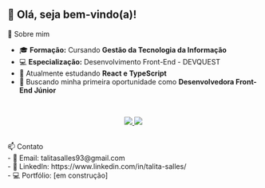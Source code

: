 <h2>👋 Olá, seja bem-vindo(a)!</h2>

🚀 Sobre mim
- 🎓 **Formação:** Cursando **Gestão da Tecnologia da Informação** 
- 💻 **Especialização:** Desenvolvimento Front-End - DEVQUEST
- 🌱 Atualmente estudando **React e TypeScript**
- 💼 Buscando minha primeira oportunidade como **Desenvolvedora Front-End Júnior**

<br>
<p align="center">
  <a href="https://skillicons.dev">
    <img src="https://skillicons.dev/icons?i=html,css,js,figma,git,github,jest,react,sass" />
    <img src="https://skillicons.dev/icons?i=py,mysql" />
  </a>
</p>
<br>
📫 Contato <br>
- 📧 Email: talitasalles93@gmail.com<br>
- 🔗 LinkedIn: https://www.linkedin.com/in/talita-salles/<br>
- 💻 Portfólio: [em construção]
